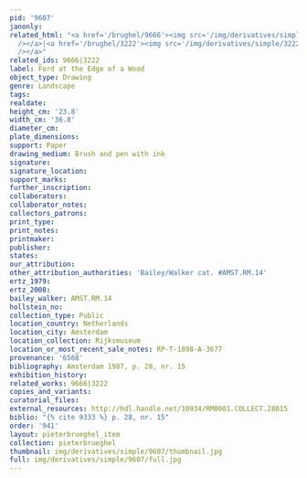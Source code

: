 ```yaml
---
pid: '9607'
janonly: 
related_html: "<a href='/brughel/9666'><img src='/img/derivatives/simple/9666/thumbnail.jpg'
  /></a>|<a href='/brughel/3222'><img src='/img/derivatives/simple/3222/thumbnail.jpg'
  /></a>"
related_ids: 9666|3222
label: Ford at the Edge of a Wood
object_type: Drawing
genre: Landscape
tags: 
realdate: 
height_cm: '23.8'
width_cm: '36.8'
diameter_cm: 
plate_dimensions: 
support: Paper
drawing_medium: Brush and pen with ink
signature: 
signature_location: 
support_marks: 
further_inscription: 
collaborators: 
collaborator_notes: 
collectors_patrons: 
print_type: 
print_notes: 
printmaker: 
publisher: 
states: 
our_attribution: 
other_attribution_authorities: 'Bailey/Walker cat. #AMST.RM.14'
ertz_1979: 
ertz_2008: 
bailey_walker: AMST.RM.14
hollstein_no: 
collection_type: Public
location_country: Netherlands
location_city: Amsterdam
location_collection: Rijksmuseum
location_or_most_recent_sale_notes: RP-T-1898-A-3677
provenance: '6568'
bibliography: Amsterdam 1987, p. 28, nr. 15
exhibition_history: 
related_works: 9666|3222
copies_and_variants: 
curatorial_files: 
external_resources: http://hdl.handle.net/10934/RM0001.COLLECT.28015
biblio: "{% cite 9333 %} p. 28, nr. 15"
order: '941'
layout: pieterbrueghel_item
collection: pieterbrueghel
thumbnail: img/derivatives/simple/9607/thumbnail.jpg
full: img/derivatives/simple/9607/full.jpg
---
```

